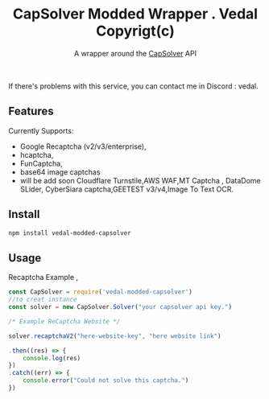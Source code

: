 <center>
    <h1>
        CapSolver Modded Wrapper . Vedal Copyrigt(c)
    </h1>

</center>

<center>A wrapper around the <a href="https://capsolver.com/">CapSolver</a> API</center>
<br>
<br>

If there's problems with this service, you can contact me in Discord : vedal.

## Features


Currently Supports:
- Google Recaptcha (v2/v3/enterprise),
- hcaptcha,
- FunCaptcha,
- base64 image captchas
- will be add soon Cloudflare Turnstile,AWS WAF,MT Captcha , DataDome SLider, CyberSiara captcha,GEETEST v3/v4,Image To Text OCR.


## Install

```sh
npm install vedal-modded-capsolver
```


## Usage


Recaptcha Example ,
```js
const CapSolver = require('vedal-modded-capsolver')
//to creat instance 
const solver = new CapSolver.Solver("your capsolver api key.")

/* Example ReCaptcha Website */

solver.recaptchaV2("here-website-key", "here website link")

.then((res) => {
    console.log(res)
})
.catch((err) => {
    console.error("Could not solve this captcha.")
})
```
